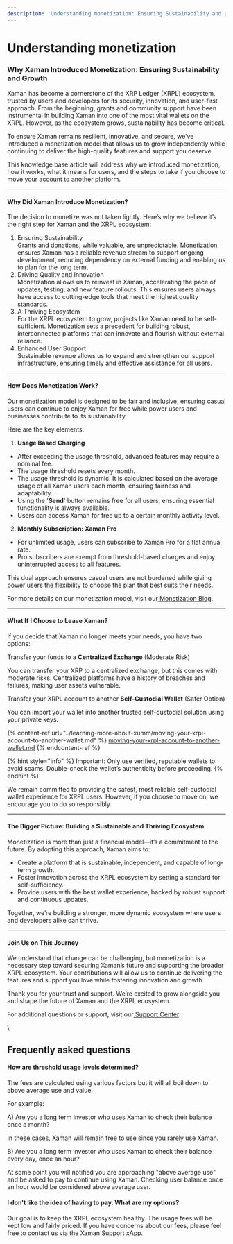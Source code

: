 ```yaml
---
description: 'Understanding monetization: Ensuring Sustainability and Growth'
---
```


# Understanding monetization

### Why Xaman Introduced Monetization: Ensuring Sustainability and Growth

Xaman has become a cornerstone of the XRP Ledger (XRPL) ecosystem, trusted by users and developers for its security, innovation, and user-first approach. From the beginning, grants and community support have been instrumental in building Xaman into one of the most vital wallets on the XRPL. However, as the ecosystem grows, sustainability has become critical.

To ensure Xaman remains resilient, innovative, and secure, we’ve introduced a monetization model that allows us to grow independently while continuing to deliver the high-quality features and support you deserve.

This knowledge base article will address why we introduced monetization, how it works, what it means for users, and the steps to take if you choose to move your account to another platform.

***

#### Why Did Xaman Introduce Monetization?

The decision to monetize was not taken lightly. Here’s why we believe it’s the right step for Xaman and the XRPL ecosystem:

1. Ensuring Sustainability\
   Grants and donations, while valuable, are unpredictable. Monetization ensures Xaman has a reliable revenue stream to support ongoing development, reducing dependency on external funding and enabling us to plan for the long term.
2. Driving Quality and Innovation\
   Monetization allows us to reinvest in Xaman, accelerating the pace of updates, testing, and new feature rollouts. This ensures users always have access to cutting-edge tools that meet the highest quality standards.
3. A Thriving Ecosystem\
   For the XRPL ecosystem to grow, projects like Xaman need to be self-sufficient. Monetization sets a precedent for building robust, interconnected platforms that can innovate and flourish without external reliance.
4. Enhanced User Support\
   Sustainable revenue allows us to expand and strengthen our support infrastructure, ensuring timely and effective assistance for all users.

***

#### How Does Monetization Work?

Our monetization model is designed to be fair and inclusive, ensuring casual users can continue to enjoy Xaman for free while power users and businesses contribute to its sustainability.

Here are the key elements:

1. **Usage Based Charging**

* After exceeding the usage threshold, advanced features may require a nominal fee.
* The usage threshold resets every month.
* The usage threshold is dynamic. It is calculated based on the average usage of all Xaman users each month, ensuring fairness and adaptability.
* Using the '**Send**' button remains free for all users, ensuring essential functionality is always available.
* Users can access Xaman for free up to a certain monthly activity level.

2. **Monthly Subscription: Xaman Pro**

* For unlimited usage, users can subscribe to Xaman Pro for a flat annual rate.
* Pro subscribers are exempt from threshold-based charges and enjoy uninterrupted access to all features.

This dual approach ensures casual users are not burdened while giving power users the flexibility to choose the plan that best suits their needs.

For more details on our monetization model, visit our[ Monetization Blog](https://xaman.app/blog/building-a-sustainable-future-for-xaman-introducing-monetization-and-revenue-sharing).

***

#### What If I Choose to Leave Xaman?

If you decide that Xaman no longer meets your needs, you have two options:

Transfer your funds to a **Centralized Exchange** (Moderate Risk)

You can transfer your XRP to a centralized exchange, but this comes with moderate risks. Centralized platforms have a history of breaches and failures, making user assets vulnerable.



Transfer your XRPL account to another **Self-Custodial Wallet** (Safer Option)

You can import your wallet into another trusted self-custodial solution using your private keys.

{% content-ref url="../learning-more-about-xumm/moving-your-xrpl-account-to-another-wallet.md" %}
[moving-your-xrpl-account-to-another-wallet.md](../learning-more-about-xumm/moving-your-xrpl-account-to-another-wallet.md)
{% endcontent-ref %}

{% hint style="info" %}
Important: Only use verified, reputable wallets to avoid scams. Double-check the wallet’s authenticity before proceeding.
{% endhint %}

We remain committed to providing the safest, most reliable self-custodial wallet experience for XRPL users. However, if you choose to move on, we encourage you to do so responsibly.

***

#### The Bigger Picture: Building a Sustainable and Thriving Ecosystem

Monetization is more than just a financial model—it’s a commitment to the future. By adopting this approach, Xaman aims to:

* Create a platform that is sustainable, independent, and capable of long-term growth.
* Foster innovation across the XRPL ecosystem by setting a standard for self-sufficiency.
* Provide users with the best wallet experience, backed by robust support and continuous updates.

Together, we’re building a stronger, more dynamic ecosystem where users and developers alike can thrive.

***

#### Join Us on This Journey

We understand that change can be challenging, but monetization is a necessary step toward securing Xaman’s future and supporting the broader XRPL ecosystem. Your contributions will allow us to continue delivering the features and support you love while fostering innovation and growth.

Thank you for your trust and support. We’re excited to grow alongside you and shape the future of Xaman and the XRPL ecosystem.

For additional questions or support, visit our[ Support Center](https://help.xaman.app/app).

\


## Frequently asked questions

#### How are threshold usage levels determined?

The fees are calculated using various factors but it will all boil down to above average use and value.

For example:

A) Are you a long term investor who uses Xaman to check their balance once a month?&#x20;

In these cases, Xaman will remain free to use since you rarely use Xaman.

B) Are you a long term investor who uses Xaman to check their balance every day, once an hour?&#x20;

At some point you will notified you are approaching "above average use" and be asked to pay to continue using Xaman. Checking user balance once an hour would be considered above average user.

#### I don't like the idea of having to pay. What are my options?

Our goal is to keep the XRPL ecosystem healthy. The usage fees will be kept low and fairly priced. If you have concerns about our fees, please feel free to contact us via the Xaman Support xApp.











